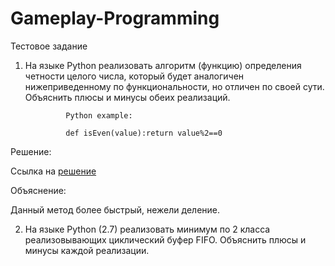 # Gameplay-Programming
Тестовое задание

1. На языке Python реализовать алгоритм (функцию) определения четности целого числа, который будет аналогичен нижеприведенному по функциональности, но отличен по своей сути. Объяснить плюсы и минусы обеих реализаций.

                Python example:

                def isEven(value):return value%2==0

Решение:

Ссылка на <a href="https://github.com/tsyganno/Gameplay-Programming/blob/master/even_odd_number.py">решение</a>

Объяснение:

Данный метод более быстрый, нежели деление. 


2. На языке Python (2.7) реализовать минимум по 2 класса реализовывающих циклический буфер FIFO. Объяснить плюсы и минусы каждой реализации.




